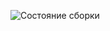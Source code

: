 ![Состояние сборки](https://ci.appveyor.com/api/projects/status/n2pu1hxubs7vf4ql/branch/mai?svg=true)